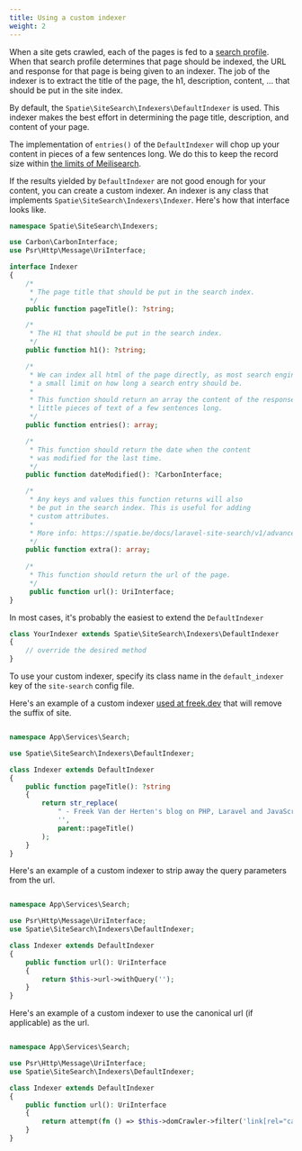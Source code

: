 ```yaml
---
title: Using a custom indexer
weight: 2
---
```


When a site gets crawled, each of the pages is fed to a [search profile](/docs/laravel-site-search/v1/basic-usage/using-a-search-profile). When that search profile determines that page should be indexed, the URL and response for that page is being given to an indexer. The job of the indexer is to extract the title of the page, the h1, description, content, ... that should be put in the site index.

By default, the `Spatie\SiteSearch\Indexers\DefaultIndexer` is used. This indexer makes the best effort in determining the page title, description, and content of your page.

The implementation of `entries()` of the `DefaultIndexer` will chop up your content in pieces of a few sentences long. We do this to keep the record size within [the limits of Meilisearch](https://docs.meilisearch.com/reference/features/known_limitations.html#design-limitations).

If the results yielded by `DefaultIndexer` are not good enough for your content, you can create a custom indexer. An indexer is any class that implements `Spatie\SiteSearch\Indexers\Indexer`. Here's how that interface looks like.

```php
namespace Spatie\SiteSearch\Indexers;

use Carbon\CarbonInterface;
use Psr\Http\Message\UriInterface;

interface Indexer
{
    /*
     * The page title that should be put in the search index.
     */
    public function pageTitle(): ?string;

    /*
     * The H1 that should be put in the search index.
     */
    public function h1(): ?string;

    /*
     * We can index all html of the page directly, as most search engines have
     * a small limit on how long a search entry should be.
     *
     * This function should return an array the content of the response chopped up in
     * little pieces of text of a few sentences long.
     */
    public function entries(): array;

    /*
     * This function should return the date when the content
     * was modified for the last time.
     */
    public function dateModified(): ?CarbonInterface;

    /*
     * Any keys and values this function returns will also
     * be put in the search index. This is useful for adding
     * custom attributes.
     * 
     * More info: https://spatie.be/docs/laravel-site-search/v1/advanced-usage/indexing-extra-properties
     */
    public function extra(): array;
    
    /*
     * This function should return the url of the page.
     */
     public function url(): UriInterface;
}
```

In most cases, it's probably the easiest to extend the `DefaultIndexer`

```php
class YourIndexer extends Spatie\SiteSearch\Indexers\DefaultIndexer
{
    // override the desired method
}
```

To use your custom indexer, specify its class name in the `default_indexer` key of the  `site-search` config file.

Here's an example of a custom indexer [used at freek.dev](https://github.com/spatie/freek.dev/blob/3fdfc1ecc958be75563a3b54a72194c3a0c3e1ca/app/Services/Search/Indexer.php) that will remove the suffix of site.

```php

namespace App\Services\Search;

use Spatie\SiteSearch\Indexers\DefaultIndexer;

class Indexer extends DefaultIndexer
{
    public function pageTitle(): ?string
    {
        return str_replace(
            " - Freek Van der Herten's blog on PHP, Laravel and JavaScript",
            '',
            parent::pageTitle()
        );
    }
}
```

Here's an example of a custom indexer to strip away the query parameters from the url.

```php

namespace App\Services\Search;

use Psr\Http\Message\UriInterface;
use Spatie\SiteSearch\Indexers\DefaultIndexer;

class Indexer extends DefaultIndexer
{
    public function url(): UriInterface
    {
        return $this->url->withQuery('');
    }
}
```

Here's an example of a custom indexer to use the canonical url (if applicable) as the url.

```php

namespace App\Services\Search;

use Psr\Http\Message\UriInterface;
use Spatie\SiteSearch\Indexers\DefaultIndexer;

class Indexer extends DefaultIndexer
{
    public function url(): UriInterface
    {
        return attempt(fn () => $this->domCrawler->filter('link[rel="canonical"]')->first()->attr('href')) ?? parent::url();
    }
}
```
